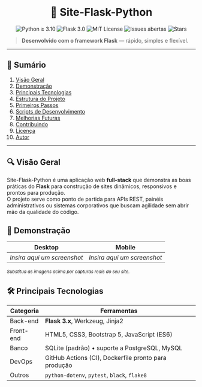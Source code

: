 <h1 align="center">🚀 Site-Flask-Python</h1>

<p align="center">
  <img src="https://img.shields.io/badge/python-3.10%2B-blue.svg" alt="Python ≥ 3.10">
  <img src="https://img.shields.io/badge/flask-3.0-lightgrey.svg" alt="Flask 3.0">
  <img src="https://img.shields.io/badge/license-MIT-green.svg" alt="MIT License">
  <img src="https://img.shields.io/github/issues/SEU-USUARIO/Site-Flask-Python.svg" alt="Issues abertas">
  <img src="https://img.shields.io/github/stars/SEU-USUARIO/Site-Flask-Python.svg" alt="Stars">
</p>

> **Desenvolvido com o framework Flask** — rápido, simples e flexível.

---

## 📑 Sumário
1. [Visão Geral](#visão-geral)
2. [Demonstração](#demonstração)
3. [Principais Tecnologias](#principais-tecnologias)
4. [Estrutura do Projeto](#estrutura-do-projeto)
5. [Primeiros Passos](#primeiros-passos)
6. [Scripts de Desenvolvimento](#scripts-de-desenvolvimento)
7. [Melhorias Futuras](#melhorias-futuras)
8. [Contribuindo](#contribuindo)
9. [Licença](#licença)
10. [Autor](#autor)

---

## 🔍 Visão Geral
Site-Flask-Python é uma aplicação web **full-stack** que demonstra as boas práticas do **Flask** para construção de sites dinâmicos, responsivos e prontos para produção.  
O projeto serve como ponto de partida para APIs REST, painéis administrativos ou sistemas corporativos que buscam agilidade sem abrir mão da qualidade do código.

## 🎥 Demonstração
| Desktop | Mobile |
|---------|--------|
| *Insira aqui um screenshot* | *Insira aqui um screenshot* |

<sub>*Substitua as imagens acima por capturas reais do seu site.*</sub>

## 🛠 Principais Tecnologias
| Categoria | Ferramentas |
|-----------|-------------|
| Back-end  | **Flask 3.x**, Werkzeug, Jinja2 |
| Front-end | HTML5, CSS3, Bootstrap 5, JavaScript (ES6) |
| Banco     | SQLite (padrão) • suporte a PostgreSQL, MySQL |
| DevOps    | GitHub Actions (CI), Dockerfile pronto para produção |
| Outros    | `python-dotenv`, `pytest`, `black`, `flake8` |


